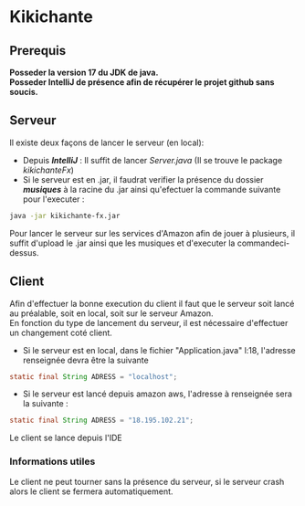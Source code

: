 # Kikichante

## Prerequis
__Posseder la version 17 du JDK de java.__  
__Posseder IntelliJ de présence afin de récupérer le projet github sans soucis.__

## Serveur  
Il existe deux façons de lancer le serveur (en local):
 - Depuis ___IntelliJ___ :  Il suffit de lancer _Server.java_ (Il se trouve le package _kikichanteFx_)
 - Si le serveur est en .jar, il faudrat verifier la présence du dossier ___musiques___ à la racine du .jar ainsi qu'efectuer la commande suivante pour l'executer :
```bash
java -jar kikichante-fx.jar
```
Pour lancer le serveur sur les services d'Amazon afin de jouer à plusieurs, il suffit d'upload le .jar ainsi que les musiques et d'executer la commandeci-dessus.

## Client
Afin d'effectuer la bonne execution du client il faut que le serveur soit lancé au préalable, soit en local, soit sur le serveur Amazon.  
En fonction du type de lancement du serveur, il est nécessaire d'effectuer un changement coté client.
- Si le serveur est en local, dans le fichier "Application.java" l:18, l'adresse renseignée devra être la suivante
```java
static final String ADRESS = "localhost";
```
- Si le serveur est lancé depuis amazon aws, l'adresse à renseignée sera la suivante :
```java
static final String ADRESS = "18.195.102.21";
```
Le client se lance depuis l'IDE

### Informations utiles
Le client ne peut tourner sans la présence du serveur, si le serveur crash alors le client se fermera automatiquement.